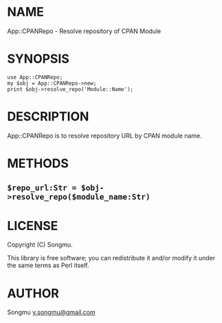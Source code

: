 # NAME

App::CPANRepo - Resolve repository of CPAN Module

# SYNOPSIS

    use App::CPANRepo;
    my $obj = App::CPANRepo->new;
    print $obj->resolve_repo('Module::Name');

# DESCRIPTION

App::CPANRepo is to resolve repository URL by CPAN module name.

# METHODS

## `$repo_url:Str = $obj->resolve_repo($module_name:Str)`

# LICENSE

Copyright (C) Songmu.

This library is free software; you can redistribute it and/or modify
it under the same terms as Perl itself.

# AUTHOR

Songmu <y.songmu@gmail.com>
